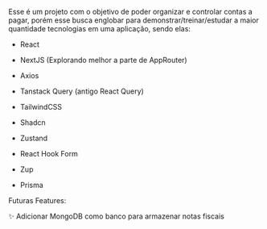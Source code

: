 Esse é um projeto com o objetivo de poder organizar e controlar contas a pagar, porém esse busca englobar para demonstrar/treinar/estudar a maior quantidade tecnologias em uma aplicação, sendo elas:

- React
- NextJS (Explorando melhor a parte de AppRouter)
- Axios
- Tanstack Query (antigo React Query)
- TailwindCSS
- Shadcn
- Zustand


- React Hook Form
- Zup
- Prisma

Futuras Features:

✨ Adicionar MongoDB como banco para armazenar notas fiscais